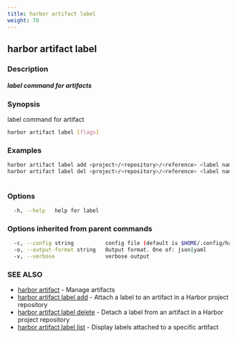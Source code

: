```yaml
---
title: harbor artifact label
weight: 70
---
```

## harbor artifact label

### Description

##### label command for artifacts

### Synopsis

label command for artifact

```sh
harbor artifact label [flags]
```

### Examples

```sh
harbor artifact label add <project>/<repository>/<reference> <label name>
harbor artifact label del <project>/<repository>/<reference> <label name>
		
```

### Options

```sh
  -h, --help   help for label
```

### Options inherited from parent commands

```sh
  -c, --config string          config file (default is $HOME/.config/harbor-cli/config.yaml)
  -o, --output-format string   Output format. One of: json|yaml
  -v, --verbose                verbose output
```

### SEE ALSO

* [harbor artifact](harbor-artifact.md)	 - Manage artifacts
* [harbor artifact label add](harbor-artifact-label-add.md)	 - Attach a label to an artifact in a Harbor project repository
* [harbor artifact label delete](harbor-artifact-label-delete.md)	 - Detach a label from an artifact in a Harbor project repository
* [harbor artifact label list](harbor-artifact-label-list.md)	 - Display labels attached to a specific artifact

